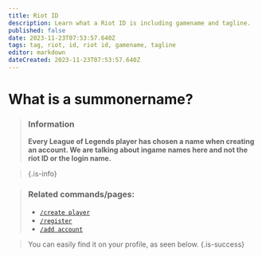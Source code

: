 ```yaml
---
title: Riot ID
description: Learn what a Riot ID is including gamename and tagline.
published: false
date: 2023-11-23T07:53:57.640Z
tags: tag, riot, id, riot id, gamename, tagline
editor: markdown
dateCreated: 2023-11-23T07:53:57.640Z
---
```


# What is a summonername?

>### Information
>**Every League of Legends player has chosen a name when creating an account. We are talking about ingame names here and not the riot ID or the login name.**


>{.is-info}

>### Related commands/pages:
>-   [`/create player`](/en/commands/create/player)
>-   [`/register`](/en/commands/important/register)
>-   [`/add account`](/en/commands/add/account)

> You can easily find it on your profile, as seen below.
>{.is-success}

![]()


